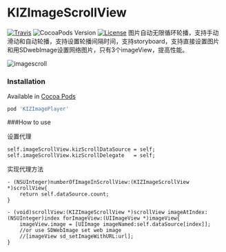 KIZImageScrollView
==================
[![Travis](https://img.shields.io/travis/bang590/JSPatch.svg)](https://github.com/bang590/JSPatch)
![CocoaPods Version](https://img.shields.io/cocoapods/v/KIZImagePlayer.svg?style=flat)
[![License](https://img.shields.io/github/license/zziking/KIZImagePlayer.svg?style=flat)](https://github.com/zziking/KIZImagePlayer/blob/master/LICENSE)
图片自动无限循环轮播，支持手动滑动和自动轮播，支持设置轮播间隔时间，支持storyboard，支持直接设置图片和用SDwebImage设置网络图片，只有3个imageView，提高性能。

![imagescroll](http://7xjsf4.com1.z0.glb.clouddn.com/git_kizImageScrollview_1.gif)

### Installation

Available in [Cocoa Pods](http://cocoapods.org/?q=KIZImagePlayer)
```ruby
pod 'KIZImagePlayer'
```


###How to use

设置代理

```
self.imageScrollView.kizScrollDataSource = self;
self.imageScrollView.kizScrollDelegate   = self;
```

实现代理方法

```
- (NSUInteger)numberOfImageInScrollView:(KIZImageScrollView *)scrollView{
    return self.dataSource.count;
}

- (void)scrollView:(KIZImageScrollView *)scrollView imageAtIndex:(NSUInteger)index forImageView:(UIImageView *)imageView{
    imageView.image = [UIImage imageNamed:self.dataSource[index]];
    //or use SDWebImage set web image
    //[imageView sd_setImageWithURL:url];
}

```
